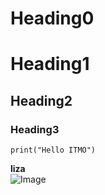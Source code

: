 # Heading0  
# Heading1  
## Heading2  
### Heading3 


```python3
print("Hello ITMO")
```
**liza**  
![Image](https://cdn.culture.ru/images/a9ebc791-6d06-5220-b3d4-50f1bee3b183)

